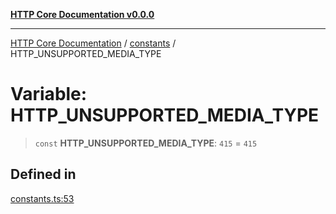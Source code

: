 [**HTTP Core Documentation v0.0.0**](../../README.md)

***

[HTTP Core Documentation](../../modules.md) / [constants](../README.md) / HTTP\_UNSUPPORTED\_MEDIA\_TYPE

# Variable: HTTP\_UNSUPPORTED\_MEDIA\_TYPE

> `const` **HTTP\_UNSUPPORTED\_MEDIA\_TYPE**: `415` = `415`

## Defined in

[constants.ts:53](https://github.com/stonemjs/http-core/blob/24dd4b3f1e59fc19fb65fa5316121fe4b68e4f41/src/constants.ts#L53)
